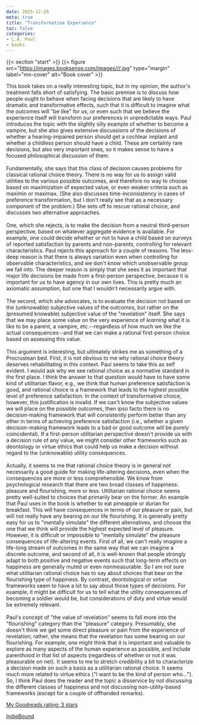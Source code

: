 ```yaml
---
date: 2015-12-29
meta: true
title: "Transformative Experience"
toc: false
categories:
- L.A. Paul
- books
---
```


{{< section "start" >}}
{{< figure src="https://images.booksense.com/images///.jpg" type="margin" label="mn-cover" alt="Book cover" >}}

This book takes on a really interesting topic, but in my opinion, the author's treatment falls short of satisfying. The basic premise is to discuss how people ought to behave when facing decisions that are likely to have dramatic and transformative effects, such that it is difficult to imagine what the outcomes will "be like" for us, or even such that we believe the experience itself will transform our preferences in unpredictable ways. Paul introduces the topic with the slightly silly example of whether to become a vampire, but she also gives extensive discussions of the decisions of whether a hearing-impaired person should get a cochlear implant and whether a childless person should have a child. These are certainly rare decisions, but also very important ones, so it makes sense to have a focused philosophical discussion of them. <br /><br />Fundamentally, she says that this class of decision causes problems for classical rational choice theory. There is no way for us to assign valid utilities to the various possible outcomes, and therefore no way to choose based on maximization of expected value, or even weaker criteria such as maximin or maximax. (She also discusses time-inconsistency in cases of preference transformation, but I don't really see that as a necessary component of the problem.) She sets off to rescue rational choice, and discusses two alternative approaches. <br /><br />One, which she rejects, is to make the decision from a neutral third-person perspective, based on whatever aggregate evidence is available. For example, one could decide whether or not to have a child based on surveys of reported satisfaction by parents and non-parents, controlling for relevant characteristics. Paul rejects this approach for a couple of reasons. The less-deep reason is that there is always variation even when controlling for observable characteristics, and we don't know which unobservable group we fall into. The deeper reason is simply that she sees it as important that major life decisions be made from a first-person perspective, because it is important for us to have agency in our own lives. This is pretty much an axiomatic assumption, but one that I wouldn't necessarily argue with.<br /><br />The second, which she advocates, is to evaluate the decision not based on the (unknowable) subjective values of the outcomes, but rather on the (presumed knowable) subjective value of the "revelation" itself. She says that we may place some value on the very experience of *learning* what it is like to be a parent, a vampire, etc.--regardless of how much we like the actual consequences--and that we can make a rational first-person choice based on assessing this value.<br /><br />This argument is interesting, but ultimately strikes me as something of a Procrustean bed. First, it is not obvious to me why rational choice theory deserves rehabilitating in this context. Paul seems to take this as self evident. I would ask why we see rational choice as a normative standard in the first place. I think the answer to that question would have to have some kind of utilitarian flavor, e.g., we think that human preference satisfaction is good, and rational choice is a framework that leads to the highest possible level of preference satisfaction. In the context of transformative choice, however, this justification is invalid. If we can't know the subjective values we will place on the possible outcomes, then ipso facto there is no decision-making framework that will consistently perform better than any other in terms of achieving preference satisfaction (i.e., whether a given decision-making framework leads to a bad or good outcome will be purely coincidental). If a first-person utilitarian perspective doesn't provide us with a decision rule of any value, we might consider other frameworks such as deontology or virtue ethics that could help us make a decision without regard to the (unknowable) utility consequences. <br /><br />Actually, it seems to me that rational choice theory is in general not necessarily a good guide for making life-altering decisions, even when the consequences are more or less comprehensible. We know from psychological research that there are two broad classes of happiness: pleasure and flourishing, more or less. Utilitarian rational choice seems pretty well-suited to choices that primarily bear on the former. An example that Paul uses in the book is whether to eat pineapple or durian for breakfast. This will have consequences in terms of our pleasure or pain, but will not really have any bearing on our life flourishing. It is generally pretty easy for us to "mentally simulate" the different alternatives, and choose the one that we think will provide the highest expected level of pleasure. However, it is difficult or impossible to "mentally simulate" the pleasure consequences of life-altering events. First of all, we can't really imagine a life-long stream of outcomes in the same way that we can imagine a discrete outcome, and second of all, it is well-known that people strongly adapt to both positive and negative events such that long-term effects on happiness are generally muted or even nonmeasurable. So I am not sure what utilitarian rational choice has to say about choices that bear on the flourishing type of happiness. By contrast, deontological or virtue frameworks seem to have a lot to say about those types of decisions. For example, it might be difficult for us to tell what the utility consequences of becoming a soldier would be, but considerations of duty and virtue would be extremely relevant. <br /><br />Paul's concept of "the value of revelation" seems to fall more into the "flourishing" category than the "pleasure" category. Presumably, she doesn't think we get some direct pleasure or pain from the experience of revelation; rather, she means that the revelation has some bearing on our flourishing. For example, one might think that it is important and valuable to explore as many aspects of the human experience as possible, and include parenthood in that list of aspects (regardless of whether or not it was pleasurable on net). It seems to me to stretch credibility a bit to characterize a decision made on such a basis as a utilitarian rational choice. It seems much more related to virtue ethics ("I want to be the kind of person who..."). So, I think Paul does the reader and the topic a disservice by not discussing the different classes of happiness and not discussing non-utility-based frameworks (except for a couple of offhanded remarks).

[My Goodreads rating: 3 stars](https://www.goodreads.com/review/show/1484605445)  

[IndieBound](https://www.indiebound.org/book/)
